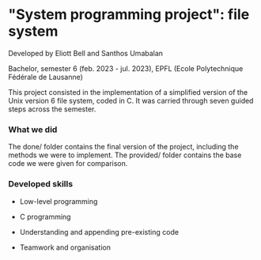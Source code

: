 # "System programming project": file system

Developed by Eliott Bell and Santhos Umabalan

Bachelor, semester 6 (feb. 2023 - jul. 2023), EPFL (Ecole Polytechnique Fédérale de Lausanne)

This project consisted in the implementation of a simplified version of the Unix version 6 file system, coded in C. It was carried through seven guided steps across the semester.

### What we did

The done/ folder contains the final version of the project, including the methods we were to implement. The provided/ folder contains the base code we were given for comparison.

### Developed skills

- Low-level programming

- C programming

- Understanding and appending pre-existing code

- Teamwork and organisation
